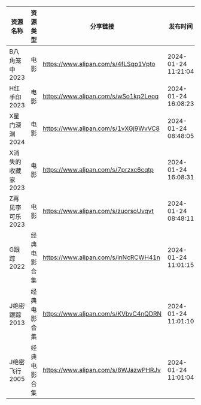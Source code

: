 | 资源名称        | 资源类型   | 分享链接                                 | 发布时间                |
| ----------- | ------ | ------------------------------------ | ------------------- |
| B八角笼中2023   | 电影     | https://www.alipan.com/s/4fLSqp1Vpto | 2024-01-24 11:21:04 |
| H红手印2023    | 电影     | https://www.alipan.com/s/wSo1kp2Leoq | 2024-01-24 16:08:23 |
| X星门深渊2024   | 电影     | https://www.alipan.com/s/1vXGj9WvVC8 | 2024-01-24 08:48:05 |
| X消失的收藏家2023 | 电影     | https://www.alipan.com/s/7przxc6cqtp | 2024-01-24 16:08:31 |
| Z再见李可乐2023  | 电影     | https://www.alipan.com/s/zuorsoUvqvt | 2024-01-24 08:48:11 |
| G跟踪2022     | 经典电影合集 | https://www.alipan.com/s/inNcRCWH41n | 2024-01-24 11:01:15 |
| J绝密跟踪2013   | 经典电影合集 | https://www.alipan.com/s/KVbvC4nQDRN | 2024-01-24 11:01:10 |
| J绝密飞行2005   | 经典电影合集 | https://www.alipan.com/s/8WJazwPHRJv | 2024-01-24 11:01:04 |
